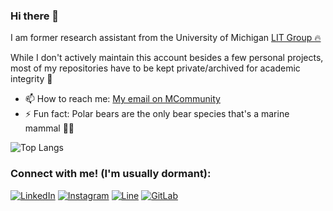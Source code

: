 ### Hi there 👋

I am former research assistant from the University of Michigan [LIT Group 🔥](https://lit.eecs.umich.edu)

While I don't actively maintain this account besides a few personal projects, most of my repositories have to be kept private/archived for academic integrity 🤠

- 📫 How to reach me: [My email on MCommunity](https://mcommunity.umich.edu/person/jadb)
- ⚡ Fun fact: Polar bears are the only bear species that's a marine mammal 🐻‍❄️  

![Top Langs](https://github-readme-stats-jadb18.vercel.app/api/top-langs/?username=jadb18&exclude_repo=441f21,landmarks&layout=compact)

### Connect with me! (I'm usually dormant):
[![LinkedIn](https://img.shields.io/badge/LinkedIn-0077B5?style=for-the-badge&logo=linkedin&logoColor=white)](https://www.linkedin.com/in/jad-beydoun/)
[![Instagram](https://img.shields.io/badge/Instagram-E4405F?style=for-the-badge&logo=instagram&logoColor=white)](https://www.instagram.com/jadb_18/)
[![Line](https://img.shields.io/badge/Line-00C300?style=for-the-badge&logo=line&logoColor=white)](https://line.me/ti/p/Kf9Lq0jRV0)
[![GitLab](https://img.shields.io/badge/GitLab-330F63?style=for-the-badge&logo=gitlab&logoColor=white)](https://gitlab.eecs.umich.edu/jadb)
